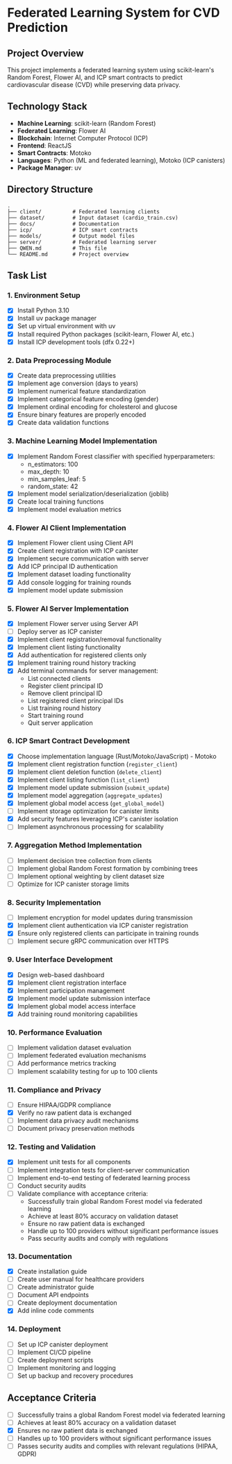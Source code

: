# Federated Learning System for CVD Prediction

## Project Overview
This project implements a federated learning system using scikit-learn's Random Forest, Flower AI, and ICP smart contracts to predict cardiovascular disease (CVD) while preserving data privacy.

## Technology Stack
- **Machine Learning**: scikit-learn (Random Forest)
- **Federated Learning**: Flower AI
- **Blockchain**: Internet Computer Protocol (ICP)
- **Frontend**: ReactJS
- **Smart Contracts**: Motoko
- **Languages**: Python (ML and federated learning), Motoko (ICP canisters)
- **Package Manager**: uv

## Directory Structure
```
.
├── client/          # Federated learning clients
├── dataset/         # Input dataset (cardio_train.csv)
├── docs/            # Documentation
├── icp/             # ICP smart contracts
├── models/          # Output model files
├── server/          # Federated learning server
├── QWEN.md          # This file
└── README.md        # Project overview
```

## Task List

### 1. Environment Setup
- [x] Install Python 3.10
- [x] Install uv package manager
- [x] Set up virtual environment with uv
- [x] Install required Python packages (scikit-learn, Flower AI, etc.)
- [x] Install ICP development tools (dfx 0.22+)

### 2. Data Preprocessing Module
- [x] Create data preprocessing utilities
- [x] Implement age conversion (days to years)
- [x] Implement numerical feature standardization
- [x] Implement categorical feature encoding (gender)
- [x] Implement ordinal encoding for cholesterol and glucose
- [x] Ensure binary features are properly encoded
- [x] Create data validation functions

### 3. Machine Learning Model Implementation
- [x] Implement Random Forest classifier with specified hyperparameters:
  - n_estimators: 100
  - max_depth: 10
  - min_samples_leaf: 5
  - random_state: 42
- [x] Implement model serialization/deserialization (joblib)
- [x] Create local training functions
- [x] Implement model evaluation metrics

### 4. Flower AI Client Implementation
- [x] Implement Flower client using Client API
- [x] Create client registration with ICP canister
- [x] Implement secure communication with server
- [x] Add ICP principal ID authentication
- [x] Implement dataset loading functionality
- [x] Add console logging for training rounds
- [x] Implement model update submission

### 5. Flower AI Server Implementation
- [x] Implement Flower server using Server API
- [ ] Deploy server as ICP canister
- [x] Implement client registration/removal functionality
- [x] Implement client listing functionality
- [x] Add authentication for registered clients only
- [x] Implement training round history tracking
- [x] Add terminal commands for server management:
    - List connected clients
    - Register client principal ID
    - Remove client principal ID
    - List registered client principal IDs
    - List training round history
    - Start training round
    - Quit server application

### 6. ICP Smart Contract Development
- [x] Choose implementation language (Rust/Motoko/JavaScript) - Motoko
- [x] Implement client registration function (`register_client`)
- [x] Implement client deletion function (`delete_client`)
- [x] Implement client listing function (`list_client`)
- [x] Implement model update submission (`submit_update`)
- [x] Implement model aggregation (`aggregate_updates`)
- [x] Implement global model access (`get_global_model`)
- [ ] Implement storage optimization for canister limits
- [x] Add security features leveraging ICP's canister isolation
- [ ] Implement asynchronous processing for scalability

### 7. Aggregation Method Implementation
- [ ] Implement decision tree collection from clients
- [ ] Implement global Random Forest formation by combining trees
- [ ] Implement optional weighting by client dataset size
- [ ] Optimize for ICP canister storage limits

### 8. Security Implementation
- [ ] Implement encryption for model updates during transmission
- [x] Implement client authentication via ICP canister registration
- [x] Ensure only registered clients can participate in training rounds
- [ ] Implement secure gRPC communication over HTTPS

### 9. User Interface Development
- [x] Design web-based dashboard
- [x] Implement client registration interface
- [x] Implement participation management
- [x] Implement model update submission interface
- [x] Implement global model access interface
- [x] Add training round monitoring capabilities

### 10. Performance Evaluation
- [ ] Implement validation dataset evaluation
- [ ] Implement federated evaluation mechanisms
- [ ] Add performance metrics tracking
- [ ] Implement scalability testing for up to 100 clients

### 11. Compliance and Privacy
- [ ] Ensure HIPAA/GDPR compliance
- [x] Verify no raw patient data is exchanged
- [ ] Implement data privacy audit mechanisms
- [ ] Document privacy preservation methods

### 12. Testing and Validation
- [x] Implement unit tests for all components
- [ ] Implement integration tests for client-server communication
- [ ] Implement end-to-end testing of federated learning process
- [ ] Conduct security audits
- [ ] Validate compliance with acceptance criteria:
    - Successfully train global Random Forest model via federated learning
    - Achieve at least 80% accuracy on validation dataset
    - Ensure no raw patient data is exchanged
    - Handle up to 100 providers without significant performance issues
    - Pass security audits and comply with regulations

### 13. Documentation
- [x] Create installation guide
- [ ] Create user manual for healthcare providers
- [ ] Create administrator guide
- [ ] Document API endpoints
- [ ] Create deployment documentation
- [x] Add inline code comments

### 14. Deployment
- [ ] Set up ICP canister deployment
- [ ] Implement CI/CD pipeline
- [ ] Create deployment scripts
- [ ] Implement monitoring and logging
- [ ] Set up backup and recovery procedures

## Acceptance Criteria
- [ ] Successfully trains a global Random Forest model via federated learning
- [ ] Achieves at least 80% accuracy on a validation dataset
- [x] Ensures no raw patient data is exchanged
- [ ] Handles up to 100 providers without significant performance issues
- [ ] Passes security audits and complies with relevant regulations (HIPAA, GDPR)